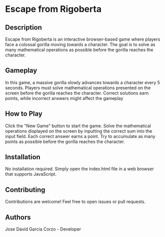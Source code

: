 # Escape from Rigoberta

## Description
Escape from Rigoberta is an interactive browser-based game where players face a colossal gorilla moving towards a character. The goal is to solve as many mathematical operations as possible before the gorilla reaches the character.

## Gameplay
In this game, a massive gorilla slowly advances towards a character every 5 seconds. Players must solve mathematical operations presented on the screen before the gorilla reaches the character. Correct solutions earn points, while incorrect answers might affect the gameplay

## How to Play

Click the "New Game" button to start the game.
Solve the mathematical operations displayed on the screen by inputting the correct sum into the input field.
Each correct answer earns a point.
Try to accumulate as many points as possible before the gorilla reaches the character.

## Installation
No installation required. Simply open the index.html file in a web browser that supports JavaScript.

## Contributing
Contributions are welcome! Feel free to open issues or pull requests.

## Authors
Jose David Garcia Corzo - Developer
